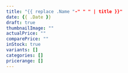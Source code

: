 ```yaml
---
title: "{{ replace .Name "-" " " | title }}"
date: {{ .Date }}
draft: true
thumbnailImage: ""
actualPrice: ""
comparePrice: ""
inStock: true
variants: []
categories: []
pricerange: []
---
```


